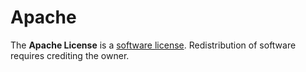 # Apache

The **Apache License** is a [software license](./README.md). Redistribution of
software requires crediting the owner.
